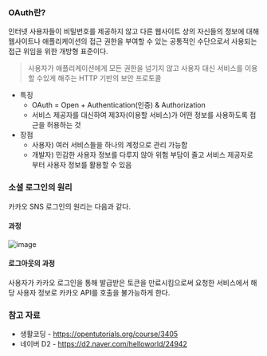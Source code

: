 ### OAuth란?
인터넷 사용자들이 비밀번호를 제공하지 않고 다른 웹사이트 상의 자신들의 정보에 대해 웹사이트나 애플리케이션의 접근 권한을 부여할 수 있는 공통적인 수단으로서 사용되는 접근 위임을 위한 개방형 표준이다.

> 사용자가 애플리케이션에게 모든 권한을 넘기지 않고 사용자 대신 서비스를 이용할 수있게 해주는 HTTP 기반의 보안 프로토콜

- 특징
  - OAuth = Open + Authentication(인증) & Authorization
  - 서비스 제공자를 대신하여 제3자(이용할 서비스)가 어떤 정보를 사용하도록 접근을 허용하는 것
- 장점
  - 사용자) 여러 서비스들을 하나의 계정으로 관리 가능함
  - 개발자) 민감한 사용자 정보를 다루지 않아 위험 부담이 줄고 서비스 제공자로부터 사용자 정보를 활용할 수 있음

### 소셜 로그인의 원리
카카오 SNS 로그인의 원리는 다음과 같다.

#### 과정
![image](https://user-images.githubusercontent.com/109258497/212001469-48cf7b58-5042-492b-97fc-b921f58ac19e.png)

#### 로그아웃의 과정
사용자가 카카오 로그인을 통해 발급받은 토큰을 만료시킴으로써 요청한 서비스에서 해당 사용자 정보로 카카오 API를 호출을 불가능하게 한다.

### 참고 자료
- 생활코딩 - https://opentutorials.org/course/3405
- 네이버 D2 - https://d2.naver.com/helloworld/24942